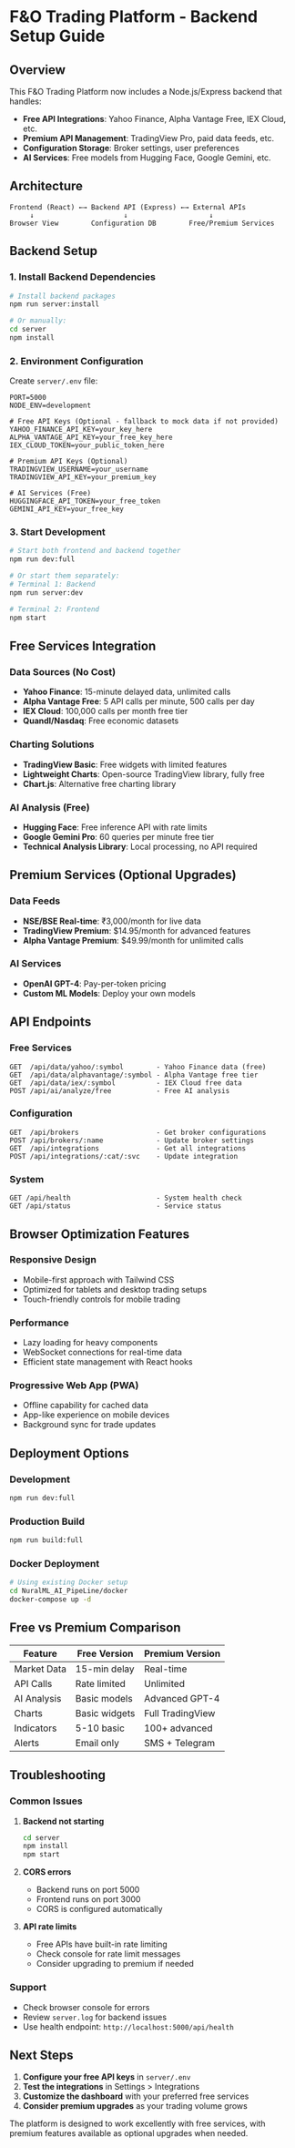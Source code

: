 # F&O Trading Platform - Backend Setup Guide

## Overview

This F&O Trading Platform now includes a Node.js/Express backend that handles:

- **Free API Integrations**: Yahoo Finance, Alpha Vantage Free, IEX Cloud, etc.
- **Premium API Management**: TradingView Pro, paid data feeds, etc.
- **Configuration Storage**: Broker settings, user preferences
- **AI Services**: Free models from Hugging Face, Google Gemini, etc.

## Architecture

```
Frontend (React) ←→ Backend API (Express) ←→ External APIs
     ↓                      ↓                    ↓
Browser View        Configuration DB        Free/Premium Services
```

## Backend Setup

### 1. Install Backend Dependencies

```bash
# Install backend packages
npm run server:install

# Or manually:
cd server
npm install
```

### 2. Environment Configuration

Create `server/.env` file:

```env
PORT=5000
NODE_ENV=development

# Free API Keys (Optional - fallback to mock data if not provided)
YAHOO_FINANCE_API_KEY=your_key_here
ALPHA_VANTAGE_API_KEY=your_free_key_here
IEX_CLOUD_TOKEN=your_public_token_here

# Premium API Keys (Optional)
TRADINGVIEW_USERNAME=your_username
TRADINGVIEW_API_KEY=your_premium_key

# AI Services (Free)
HUGGINGFACE_API_TOKEN=your_free_token
GEMINI_API_KEY=your_free_key
```

### 3. Start Development

```bash
# Start both frontend and backend together
npm run dev:full

# Or start them separately:
# Terminal 1: Backend
npm run server:dev

# Terminal 2: Frontend
npm start
```

## Free Services Integration

### Data Sources (No Cost)

- **Yahoo Finance**: 15-minute delayed data, unlimited calls
- **Alpha Vantage Free**: 5 API calls per minute, 500 calls per day
- **IEX Cloud**: 100,000 calls per month free tier
- **Quandl/Nasdaq**: Free economic datasets

### Charting Solutions

- **TradingView Basic**: Free widgets with limited features
- **Lightweight Charts**: Open-source TradingView library, fully free
- **Chart.js**: Alternative free charting library

### AI Analysis (Free)

- **Hugging Face**: Free inference API with rate limits
- **Google Gemini Pro**: 60 queries per minute free tier
- **Technical Analysis Library**: Local processing, no API required

## Premium Services (Optional Upgrades)

### Data Feeds

- **NSE/BSE Real-time**: ₹3,000/month for live data
- **TradingView Premium**: $14.95/month for advanced features
- **Alpha Vantage Premium**: $49.99/month for unlimited calls

### AI Services

- **OpenAI GPT-4**: Pay-per-token pricing
- **Custom ML Models**: Deploy your own models

## API Endpoints

### Free Services

```
GET  /api/data/yahoo/:symbol        - Yahoo Finance data (free)
GET  /api/data/alphavantage/:symbol - Alpha Vantage free tier
GET  /api/data/iex/:symbol          - IEX Cloud free data
POST /api/ai/analyze/free           - Free AI analysis
```

### Configuration

```
GET  /api/brokers                   - Get broker configurations
POST /api/brokers/:name             - Update broker settings
GET  /api/integrations              - Get all integrations
POST /api/integrations/:cat/:svc    - Update integration
```

### System

```
GET /api/health                     - System health check
GET /api/status                     - Service status
```

## Browser Optimization Features

### Responsive Design

- Mobile-first approach with Tailwind CSS
- Optimized for tablets and desktop trading setups
- Touch-friendly controls for mobile trading

### Performance

- Lazy loading for heavy components
- WebSocket connections for real-time data
- Efficient state management with React hooks

### Progressive Web App (PWA)

- Offline capability for cached data
- App-like experience on mobile devices
- Background sync for trade updates

## Deployment Options

### Development

```bash
npm run dev:full
```

### Production Build

```bash
npm run build:full
```

### Docker Deployment

```bash
# Using existing Docker setup
cd NuralML_AI_PipeLine/docker
docker-compose up -d
```

## Free vs Premium Comparison

| Feature     | Free Version  | Premium Version  |
| ----------- | ------------- | ---------------- |
| Market Data | 15-min delay  | Real-time        |
| API Calls   | Rate limited  | Unlimited        |
| AI Analysis | Basic models  | Advanced GPT-4   |
| Charts      | Basic widgets | Full TradingView |
| Indicators  | 5-10 basic    | 100+ advanced    |
| Alerts      | Email only    | SMS + Telegram   |

## Troubleshooting

### Common Issues

1. **Backend not starting**

   ```bash
   cd server
   npm install
   npm start
   ```

2. **CORS errors**
   - Backend runs on port 5000
   - Frontend runs on port 3000
   - CORS is configured automatically

3. **API rate limits**
   - Free APIs have built-in rate limiting
   - Check console for rate limit messages
   - Consider upgrading to premium if needed

### Support

- Check browser console for errors
- Review `server.log` for backend issues
- Use health endpoint: `http://localhost:5000/api/health`

## Next Steps

1. **Configure your free API keys** in `server/.env`
2. **Test the integrations** in Settings > Integrations
3. **Customize the dashboard** with your preferred free services
4. **Consider premium upgrades** as your trading volume grows

The platform is designed to work excellently with free services, with premium features available as optional upgrades when needed.
